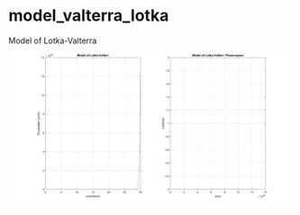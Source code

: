 # model_valterra_lotka
Model of Lotka-Valterra
![Modeling](https://github.com/breatheuntiludie/model_valterra_lotka/blob/master/Valterra-Lotki.gif?raw=true)
